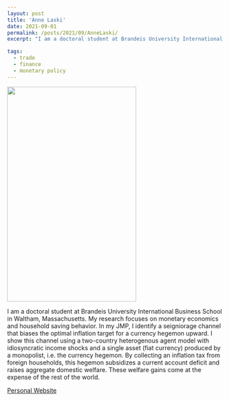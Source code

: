 ```yaml
---
layout: post
title: 'Anne Laski'
date: 2021-09-01
permalink: /posts/2021/09/AnneLaski/
excerpt: "I am a doctoral student at Brandeis University International Business School in Waltham, Massachusetts.  My research focuses on monetary economics and household saving behavior. In my JMP, I identify a seigniorage channel that biases the optimal inflation target for a currency hegemon upward.  I show this channel using a two-country heterogenous agent model with idiosyncratic income shocks and a single asset (fiat currency) produced by a monopolist, i.e. the currency hegemon.  By collecting an inflation tax from foreign households, this hegemon subsidizes a current account deficit and raises aggregate domestic welfare. These welfare gains come at the expense of the rest of the world."

tags:
  - trade
  - finance
  - monetary policy
---
```

<img src="https://gsipe-workshop.github.io/images/LASKI, ANNE - Anne Laski.jpg" width="300" height="500" />

I am a doctoral student at Brandeis University International Business School in Waltham, Massachusetts.  My research focuses on monetary economics and household saving behavior. In my JMP, I identify a seigniorage channel that biases the optimal inflation target for a currency hegemon upward.  I show this channel using a two-country heterogenous agent model with idiosyncratic income shocks and a single asset (fiat currency) produced by a monopolist, i.e. the currency hegemon.  By collecting an inflation tax from foreign households, this hegemon subsidizes a current account deficit and raises aggregate domestic welfare. These welfare gains come at the expense of the rest of the world.

<a href= "https://sites.google.com/view/annelaski">Personal Website</a>
